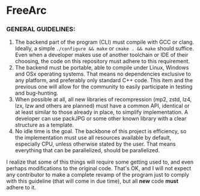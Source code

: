 # FreeArc

### **GENERAL GUIDELINES:**  
  
1) The backend part of the program (CLI) must compile with GCC or clang. Ideally, a simple `./configure && make` or `cmake . && make` should suffice. Even when a developer makes use of another toolchain or IDE of their choosing, the code on this repository must adhere to this requirement.  
2) The backend must be portable, able to compile under Linux, Windows and OSx operating systems. That means no dependencies exclusive to any platform, and preferably only standard C++ code. This item and the previous one will allow for the community to easily participate in testing and bug-hunting.
3) When possible at all, all new libraries of recompression (mp2, zstd, lz4, lzx, lzw and others are planned) must have a common API, identical or at least similar to those already in place, to simplify implementation. A developer can use packJPG or some other known library with a clear structure as a template.  
4) No idle time is the goal. The backbone of this project is efficiency, so the implementation must use all resources available by default, especially CPU, unless otherwise stated by the user. That means everything that can be parallelized, should be parallelized.  
  
I realize that some of this things will require some getting used to, and even perhaps modifications to the original code. That's OK, and I will not expect any contributor to make a complete revamp of the program just to comply with this guideline (that will come in due time), but all **new** code **must** adhere to it.
